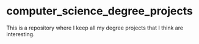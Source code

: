 # computer_science_degree_projects
This is a repository where I keep all my degree projects that I think are interesting.

